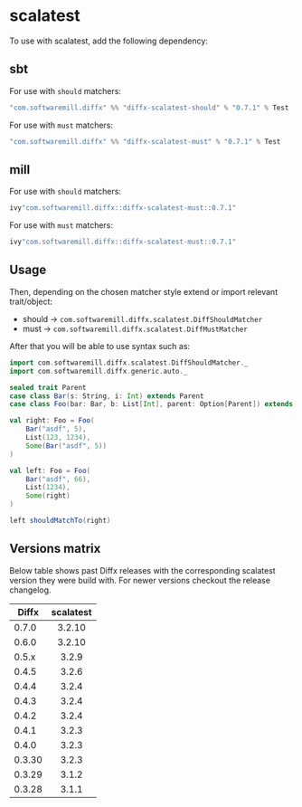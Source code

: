 # scalatest

To use with scalatest, add the following dependency:

## sbt

For use with `should` matchers:
```scala
"com.softwaremill.diffx" %% "diffx-scalatest-should" % "0.7.1" % Test
```

For use with `must` matchers:
```scala
"com.softwaremill.diffx" %% "diffx-scalatest-must" % "0.7.1" % Test
```

## mill

For use with `should` matchers:
```scala
ivy"com.softwaremill.diffx::diffx-scalatest-must::0.7.1"
```

For use with `must` matchers:
```scala
ivy"com.softwaremill.diffx::diffx-scalatest-must::0.7.1"
```

## Usage

Then, depending on the chosen matcher style extend or import relevant trait/object:
- should -> `com.softwaremill.diffx.scalatest.DiffShouldMatcher`
- must -> `com.softwaremill.diffx.scalatest.DiffMustMatcher`

After that you will be able to use syntax such as:

```scala
import com.softwaremill.diffx.scalatest.DiffShouldMatcher._
import com.softwaremill.diffx.generic.auto._

sealed trait Parent
case class Bar(s: String, i: Int) extends Parent
case class Foo(bar: Bar, b: List[Int], parent: Option[Parent]) extends Parent

val right: Foo = Foo(
    Bar("asdf", 5),
    List(123, 1234),
    Some(Bar("asdf", 5))
)

val left: Foo = Foo(
    Bar("asdf", 66),
    List(1234),
    Some(right)
)

left shouldMatchTo(right)
```

## Versions matrix

Below table shows past Diffx releases with the corresponding scalatest version they were build with.
For newer versions checkout the release changelog.

| Diffx  | scalatest |
|--------|:---------:|
| 0.7.0  |  3.2.10   |
| 0.6.0  |  3.2.10   |
| 0.5.x  |   3.2.9   |
| 0.4.5  |   3.2.6   |
| 0.4.4  |   3.2.4   |
| 0.4.3  |   3.2.4   |
| 0.4.2  |   3.2.4   |
| 0.4.1  |   3.2.3   |
| 0.4.0  |   3.2.3   |
| 0.3.30 |   3.2.3   |
| 0.3.29 |   3.1.2   |
| 0.3.28 |   3.1.1   |

